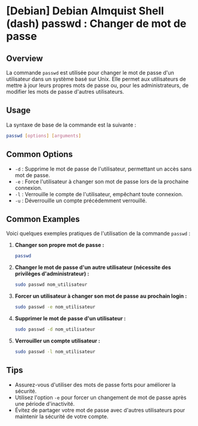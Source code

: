 # [Debian] Debian Almquist Shell (dash) passwd : Changer de mot de passe

## Overview
La commande `passwd` est utilisée pour changer le mot de passe d'un utilisateur dans un système basé sur Unix. Elle permet aux utilisateurs de mettre à jour leurs propres mots de passe ou, pour les administrateurs, de modifier les mots de passe d'autres utilisateurs.

## Usage
La syntaxe de base de la commande est la suivante :
```bash
passwd [options] [arguments]
```

## Common Options
- `-d` : Supprime le mot de passe de l'utilisateur, permettant un accès sans mot de passe.
- `-e` : Force l'utilisateur à changer son mot de passe lors de la prochaine connexion.
- `-l` : Verrouille le compte de l'utilisateur, empêchant toute connexion.
- `-u` : Déverrouille un compte précédemment verrouillé.

## Common Examples
Voici quelques exemples pratiques de l'utilisation de la commande `passwd` :

1. **Changer son propre mot de passe :**
   ```bash
   passwd
   ```

2. **Changer le mot de passe d'un autre utilisateur (nécessite des privilèges d'administrateur) :**
   ```bash
   sudo passwd nom_utilisateur
   ```

3. **Forcer un utilisateur à changer son mot de passe au prochain login :**
   ```bash
   sudo passwd -e nom_utilisateur
   ```

4. **Supprimer le mot de passe d'un utilisateur :**
   ```bash
   sudo passwd -d nom_utilisateur
   ```

5. **Verrouiller un compte utilisateur :**
   ```bash
   sudo passwd -l nom_utilisateur
   ```

## Tips
- Assurez-vous d'utiliser des mots de passe forts pour améliorer la sécurité.
- Utilisez l'option `-e` pour forcer un changement de mot de passe après une période d'inactivité.
- Évitez de partager votre mot de passe avec d'autres utilisateurs pour maintenir la sécurité de votre compte.